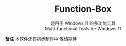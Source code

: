 <div align="center">
  
# Function-Box

适用于 Windows 11 的多功能工具                                            
Multi-functional Tools for Windows 11

</div>

**备注**
<span id="ref1">本软件还在初步制作中 敬请期待
